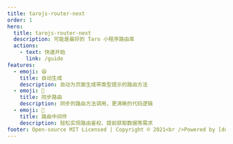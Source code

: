 ```yaml
---
title: tarojs-router-next
order: 1
hero:
  title: tarojs-router-next
  description: 可能是最好的 Taro 小程序路由库
  actions:
    - text: 快速开始
      link: /guide
features:
  - emoji: 😆
    title: 自动生成
    description: 自动为页面生成带类型提示的路由方法
  - emoji: 🥰
    title: 同步路由
    description: 同步的路由方法调用，更清晰的代码逻辑
  - emoji: 🤪
    title: 路由中间件
    description: 轻松实现路由鉴权、提前获取数据等需求
footer: Open-source MIT Licensed | Copyright © 2021<br />Powered by [dumi](https://d.umijs.org)
---
```

